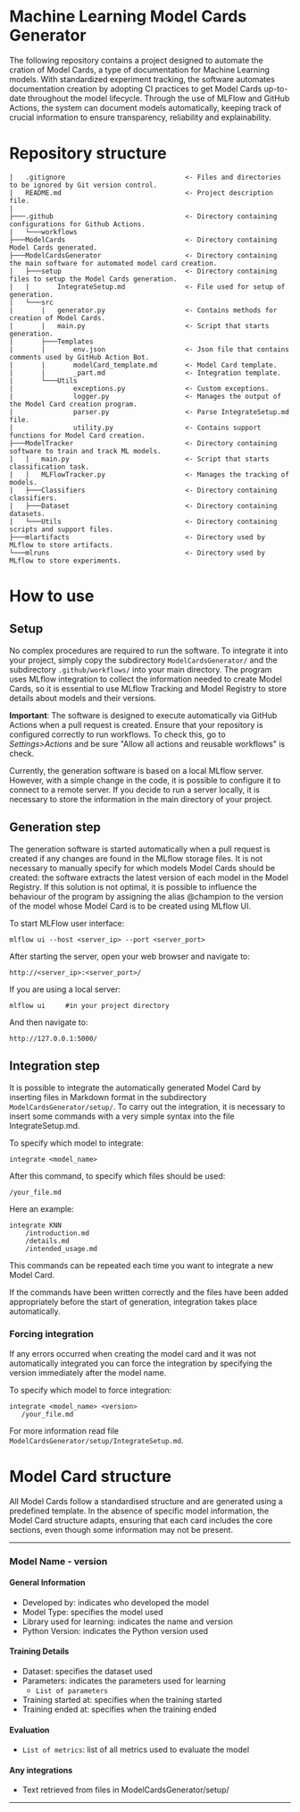 # Machine Learning Model Cards Generator
The following repository contains a project designed to automate the cration of Model Cards, a type of documentation for Machine Learning models. With standardized experiment tracking, the software automates documentation creation by adopting CI practices to get Model Cards up-to-date throughout the model lifecycle. Through the use of MLFlow and GitHub Actions, the system can document models automatically, keeping track of crucial information to ensure transparency, reliability and explainability.

# Repository structure
```
|   .gitignore                              <- Files and directories to be ignored by Git version control.
|   README.md                               <- Project description file.
|
├───.github                                 <- Directory containing configurations for Github Actions.
|   └───workflows
├───ModelCards                              <- Directory containing Model Cards generated.
├───ModelCardsGenerator                     <- Directory containing the main software for automated model card creation.
|   ├───setup                               <- Directory containing files to setup the Model Cards generation.
|   |       IntegrateSetup.md               <- File used for setup of generation. 
|   └───src
|       |   generator.py                    <- Contains methods for creation of Model Cards.
|       |   main.py                         <- Script that starts generation.
|       ├───Templates
|       |       env.json                    <- Json file that contains comments used by GitHub Action Bot.
|       |       modelCard_template.md       <- Model Card template.
|       |       _part.md                    <- Integration template.
|       └───Utils
|               exceptions.py               <- Custom exceptions.
|               logger.py                   <- Manages the output of the Model Card creation program.
|               parser.py                   <- Parse IntegrateSetup.md file.
|               utility.py                  <- Contains support functions for Model Card creation.
├───ModelTracker                            <- Directory containing software to train and track ML models.
|   |   main.py                             <- Script that starts classification task.
|   |   MLFlowTracker.py                    <- Manages the tracking of models.
|   ├───Classifiers                         <- Directory containing classifiers.
|   ├───Dataset                             <- Directory containing datasets.
|   └───Utils                               <- Directory containing scripts and support files.
├───mlartifacts                             <- Directory used by MLflow to store artifacts.
└───mlruns                                  <- Directory used by MLflow to store experiments.
```
# How to use

## Setup
No complex procedures are required to run the software. To integrate it into your project, simply copy the subdirectory `ModelCardsGenerator/` and the subdirectory `.github/workflows/` into your main directory. The program uses MLflow integration to collect the information needed to create Model Cards, so it is essential to use MLflow Tracking and Model Registry to store details about models and their versions.

**Important**: The software is designed to execute automatically via GitHub Actions when a pull request is created. Ensure that your repository is configured correctly to run workflows. To check this, go to _Settings>Actions_ and be sure "Allow all actions and reusable workflows" is check.

Currently, the generation software is based on a local MLflow server. However, with a simple change in the code, it is possible to configure it to connect to a remote server. If you decide to run a server locally, it is necessary to store the information in the main directory of your project.

## Generation step
The generation software is started automatically when a pull request is created if any changes are found in the MLflow storage files. It is not necessary to manually specify for which models Model Cards should be created: the software extracts the latest version of each model in the Model Registry. If this solution is not optimal, it is possible to influence the behaviour of the program by assigning the alias @champion to the version of the model whose Model Card is to be created using MLflow UI.

To start MLFlow user interface:
```
mlflow ui --host <server_ip> --port <server_port>
```
After starting the server, open your web browser and navigate to:
```
http://<server_ip>:<server_port>/
```

If you are using a local server:
```
mlflow ui     #in your project directory
```
And then navigate to:
```
http://127.0.0.1:5000/
```

## Integration step
It is possible to integrate the automatically generated Model Card by inserting files in Markdown format in the subdirectory `ModelCardsGenerator/setup/`. To carry out the integration, it is necessary to insert some commands with a very simple syntax into the file IntegrateSetup.md.

To specify which model to integrate:
```
integrate <model_name>
```

After this command, to specify which files should be used:
```
/your_file.md
```

Here an example:
```
integrate KNN
    /introduction.md
    /details.md
    /intended_usage.md
```
This commands can be repeated each time you want to integrate a new Model Card.

If the commands have been written correctly and the files have been added appropriately before the start of generation, integration takes place automatically.

### Forcing integration
If any errors occurred when creating the model card and it was not automatically integrated you can force the integration by specifying the version immediately after the model name.

To specify which model to force integration:
```
integrate <model_name> <version>
   /your_file.md
```

For more information read file `ModelCardsGenerator/setup/IntegrateSetup.md`.

# Model Card structure
All Model Cards follow a standardised structure and are generated using a predefined template. In the absence of specific model information, the Model Card structure adapts, ensuring that each card includes the core sections, even though some information may not be present.

---
### Model Name - version  
#### General Information  
- Developed by: indicates who developed the model  
- Model Type: specifies the model used  
- Library used for learning: indicates the name and version  
- Python Version: indicates the Python version used  

#### Training Details  
- Dataset: specifies the dataset used  
- Parameters: indicates the parameters used for learning  
   - `List of parameters`  
- Training started at: specifies when the training started  
- Training ended at: specifies when the training ended  

#### Evaluation  
   - `List of metrics`: list of all metrics used to evaluate the model  

#### Any integrations
   - Text retrieved from files in ModelCardsGenerator/setup/
---